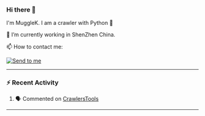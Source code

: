 ### Hi there 👋

I'm MuggleK. I am a crawler with Python :raised_hands: 

🔭 I’m currently working in ShenZhen China.

📫 How to contact me:

[![Send to me](https://img.shields.io/badge/Contact-Gmail-blue)](peichangchuan@gmail.com)

---

### :zap: Recent Activity

<!--START_SECTION:activity-->
1. 🗣 Commented on [CrawlersTools](https://github.com/MuggleK/CrawlersTools)
<!--END_SECTION:activity-->

---
